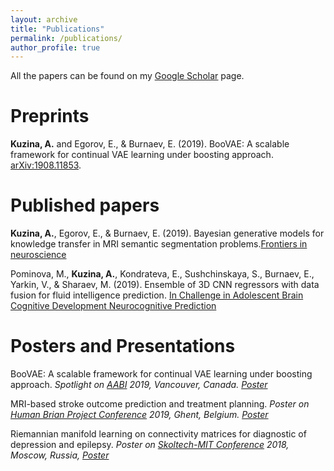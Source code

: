 ```yaml
---
layout: archive
title: "Publications"
permalink: /publications/
author_profile: true
---
```


All the papers can be found on my  <u><a href="https://scholar.google.com/citations?user=IMoc7ioAAAAJ&hl=en"> Google Scholar</a></u> page.


# Preprints

**Kuzina, A.** and Egorov, E., & Burnaev, E. (2019). BooVAE: A scalable framework for continual VAE learning under boosting approach. [arXiv:1908.11853](https://arxiv.org/abs/1908.11853).



# Published papers

**Kuzina, A.**, Egorov, E., & Burnaev, E. (2019). Bayesian generative models for knowledge transfer in MRI semantic segmentation problems.[Frontiers in neuroscience](https://www.frontiersin.org/articles/10.3389/fnins.2019.00844/full)


Pominova, M., **Kuzina, A.**, Kondrateva, E., Sushchinskaya, S., Burnaev, E., Yarkin, V., & Sharaev, M. (2019). Ensemble of 3D CNN regressors with data fusion for fluid intelligence prediction. [In Challenge in Adolescent Brain Cognitive Development Neurocognitive Prediction](https://link.springer.com/chapter/10.1007/978-3-030-31901-4_19)

# Posters and Presentations

BooVAE: A scalable framework for continual VAE learning under boosting approach. 
*Spotlight on [AABI](http://approximateinference.org/) 2019, Vancouver, Canada. [Poster](https://akuzina.github.io/files/Boo_AABI_Poster.pdf)*



MRI-based stroke outcome prediction and treatment planning.
*Poster on [Human Brian Project Conference](https://education.humanbrainproject.eu/web/3rd-hbp-student-conference) 2019, Ghent, Belgium.  [Poster](https://akuzina.github.io/files/HBP_Poster.pdf)*


Riemannian manifold learning on connectivity matrices for diagnostic of depression and epilepsy.
*Poster on [Skoltech-MIT Conference](https://www.skoltech.ru/en/2018/10/mit-skoltech-conference-collaborative-solutions-for-next-generation-education-science-and-technology-2/) 2018, Moscow, Russia,  [Poster](https://akuzina.github.io/files/Sk_MIT_Poster.pdf)*
